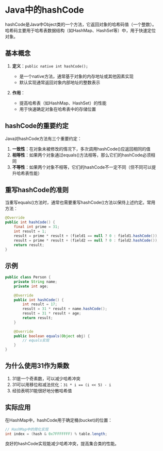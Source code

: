 # Java中的hashCode

hashCode是Java中Object类的一个方法，它返回对象的哈希码值（一个整数）。哈希码主要用于哈希表数据结构（如HashMap、HashSet等）中，用于快速定位对象。

## 基本概念

1. **定义**：`public native int hashCode();`
   - 是一个native方法，通常基于对象的内存地址或其他因素实现
   - 默认实现通常返回对象内部地址的整数表示

2. **作用**：
   - 提高哈希表（如HashMap、HashSet）的性能
   - 用于快速确定对象在哈希表中的存储位置

## hashCode的重要约定

Java对hashCode方法有三个重要约定：

1. **一致性**：在对象未被修改的情况下，多次调用hashCode()应返回相同的值
2. **相等性**：如果两个对象通过equals()方法相等，那么它们的hashCode必须相同
3. **不等性**：如果两个对象不相等，它们的hashCode不一定不同（但不同可以提升哈希表性能）

## 重写hashCode的准则

当重写equals()方法时，通常也需要重写hashCode()方法以保持上述约定。常用方法：

```java
@Override
public int hashCode() {
    final int prime = 31;
    int result = 1;
    result = prime * result + (field1 == null ? 0 : field1.hashCode());
    result = prime * result + (field2 == null ? 0 : field2.hashCode());
    return result;
}
```

## 示例

```java
public class Person {
    private String name;
    private int age;
    
    @Override
    public int hashCode() {
        int result = 17;
        result = 31 * result + name.hashCode();
        result = 31 * result + age;
        return result;
    }
    
    @Override
    public boolean equals(Object obj) {
        // equals实现
    }
}
```

## 为什么使用31作为乘数

1. 31是一个奇素数，可以减少哈希冲突
2. 31可以用移位和减法优化：`31 * i == (i << 5) - i`
3. 经验表明31能很好地分散哈希值

## 实际应用

在HashMap中，hashCode用于确定桶(bucket)的位置：

```java
// HashMap中的简化实现
int index = (hash & 0x7FFFFFFF) % table.length;
```

良好的hashCode实现能减少哈希冲突，提高集合类的性能。